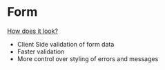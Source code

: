 # Form

[How does it look?](https://velvet-jedi.github.io/Form/)

- Client Side validation of form data
- Faster validation
- More control over styling of errors and messages
